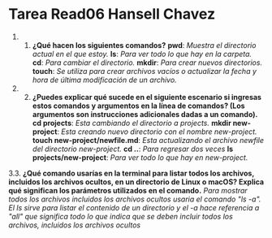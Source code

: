 # Tarea Read06 Hansell Chavez

1. 1. **¿Qué hacen los siguientes comandos?**
   **pwd**: *Muestra el directorio actual en el que estoy.*
   **ls**: *Para ver todo lo que hay en la carpeta.*
   **cd**: *Para cambiar el directorio.*
   **mkdir**: *Para crear nuevos directorios.*
   **touch**: *Se utiliza para crear archivos vacíos o actualizar la fecha y hora de última modificación de un archivo.*

2. 2. **¿Puedes explicar qué sucede en el siguiente escenario si ingresas estos comandos y argumentos en la línea de comandos? (Los argumentos son instrucciones adicionales dadas a un comando).**
   **cd projects**: *Esta cambiando el directorio a projects.*
   **mkdir new-project**: *Esta creando nuevo directorio con el nombre new-project.*
   **touch new-project/newfile.md**: *Esta actualizando el archivo newfile del directorio new-project.*
   **cd ..**: *Para regresar dos veces*
   **ls projects/new-project**: *Para ver todo lo que hay en new-project.*

3.3. **¿Qué comando usarías en la terminal para listar todos los archivos, incluidos los archivos ocultos, en un directorio de Linux o macOS? Explica qué significan los parámetros utilizados en el comando.**
   *Para mostrar todos los archivos incluidos los archivos ocultos usaria el comando "ls -a". El ls sirve para listar el contenido de un directorio y el -a hace referencia a "all" que significa todo lo que indica que se deben incluir todos los archivos, incluidos los archivos ocultos*
   
